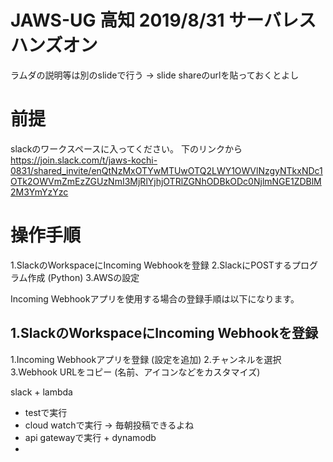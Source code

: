 # JAWS-UG 高知 2019/8/31 サーバレスハンズオン
ラムダの説明等は別のslideで行う -> slide shareのurlを貼っておくとよし




# 前提
slackのワークスペースに入ってください。 下のリンクから
https://join.slack.com/t/jaws-kochi-0831/shared_invite/enQtNzMxOTYwMTUwOTQ2LWY1OWVlNzgyNTkxNDc1OTk2OWVmZmEzZGUzNmI3MjRlYjhjOTRlZGNhODBkODc0NjlmNGE1ZDBlM2M3YmYzYzc


# 操作手順
1.SlackのWorkspaceにIncoming Webhookを登録
2.SlackにPOSTするプログラム作成 (Python)
3.AWSの設定

Incoming Webhookアプリを使用する場合の登録手順は以下になります。

## 1.SlackのWorkspaceにIncoming Webhookを登録
1.Incoming Webhookアプリを登録 (設定を追加)
2.チャンネルを選択
3.Webhook URLをコピー
(名前、アイコンなどをカスタマイズ)



slack + lambda
  + testで実行
  + cloud watchで実行 -> 毎朝投稿できるよね
  + api gatewayで実行 + dynamodb
  + 
